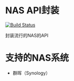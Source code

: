 # NAS API封装
[![Build Status](https://cloud.drone.io/api/badges/storezhang/nasapi/status.svg)](https://cloud.drone.io/storezhang/nasapi)

封装流行的NAS的API

# 支持的NAS系统
- 群晖（Synology）